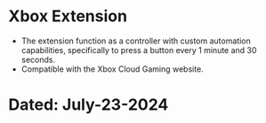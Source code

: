 # Xbox Extension
- The extension function as a controller with custom automation capabilities, specifically to press a button every 1 minute and 30 seconds.
- Compatible with the Xbox Cloud Gaming website.

# Dated: July-23-2024